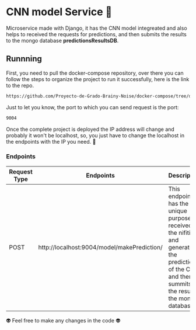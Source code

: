 # CNN model Service 👾
Microservice made with Django, it has the CNN model integreated and also helps to received the requests for predictions, and then submits the results to the mongo database **predictionsResultsDB**.


## Runnning
First, you need to pull the docker-compose repository, over there you can follow the steps to organize the project to run it successfully, here is the link to the repo.

```sh
https://github.com/Proyecto-de-Grado-Brainy-Noise/docker-compose/tree/develop
```

Just to let you know, the port to which you can send request is the port:

```sh
9004
```

Once the complete project is deployed the IP address will change and probably it won't be localhost, so, you just have to change the localhost in the endpoints with the IP you need. 🧐

### Endpoints
| Request Type | Endpoints |Description|Params|Body|
| ------ | ------ | ------ | ------ | ------ |
| POST | http://localhost:9004/model/makePrediction/ |This endpoint has the unique purpose to received the nifiti file and generate the prediction of the CNN and then it summits the result to the mongo database||**resonance_file**(Nifti file),  **metadata**(JSON file),  **email**(String)|

👽 Feel free to make any changes in the code 👽
